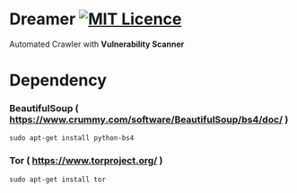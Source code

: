 # Dreamer [![MIT Licence](https://badges.frapsoft.com/os/mit/mit.svg?v=103)](https://opensource.org/licenses/mit-license.php)

Automated Crawler with **Vulnerability Scanner**

# Dependency

### BeautifulSoup ( https://www.crummy.com/software/BeautifulSoup/bs4/doc/ )

```
sudo apt-get install python-bs4
```

### Tor ( https://www.torproject.org/ )

```
sudo apt-get install tor
```
